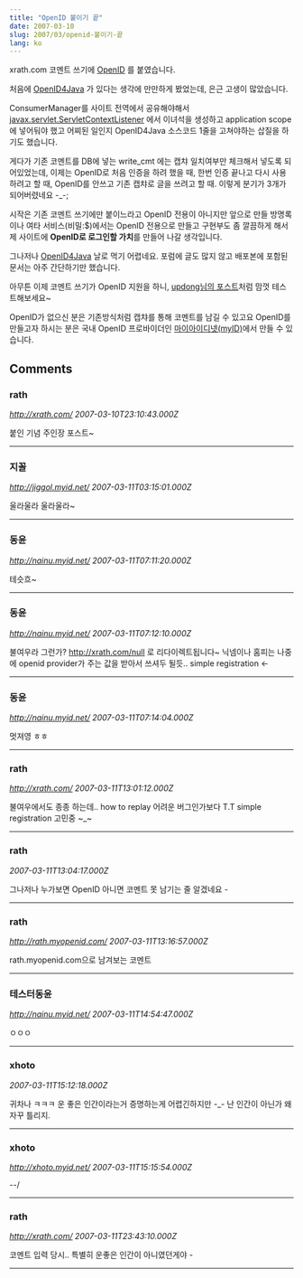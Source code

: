 ```yaml
---
title: "OpenID 붙이기 끝"
date: 2007-03-10
slug: 2007/03/openid-붙이기-끝
lang: ko
---
```


xrath.com 코멘트 쓰기에 [OpenID](http://openid.net) 를 붙였습니다.

처음에 [OpenID4Java](http://code.sxip.com/openid4java/) 가 있다는 생각에 만만하게 봤었는데, 은근 고생이 많았습니다.

ConsumerManager를 사이트 전역에서 공유해야해서 [javax.servlet.ServletContextListener](http://java.sun.com/j2ee/1.4/docs/api/javax/servlet/ServletContextListener.html) 에서 이녀석을 생성하고 application scope에 넣어둬야 했고 어찌된 일인지 OpenID4Java 소스코드 1줄을 고쳐야하는 삽질을 하기도 했습니다.

게다가 기존 코멘트를 DB에 넣는 write_cmt 에는 캡챠 일치여부만 체크해서 넣도록 되어있었는데, 이제는 OpenID로 처음 인증을 하려 했을 때, 한번 인증 끝나고 다시 사용하려고 할 때, OpenID를 안쓰고 기존 캡챠로 글을 쓰려고 할 때. 이렇게 분기가 3개가 되어버렸네요 -_-;

시작은 기존 코멘트 쓰기에만 붙이느라고 OpenID 전용이 아니지만 앞으로 만들 방명록이나 여타 서비스(비밀:$)에서는 OpenID 전용으로 만들고 구현부도 좀 깔끔하게 해서 제 사이트에 **OpenID로 로그인할 가치**를 만들어 나갈 생각입니다.

그나저나 [OpenID4Java](http://code.sxip.com/openid4java/) 날로 먹기 어렵네요. 포럼에 글도 많지 않고 배포본에 포함된 문서는 아주 간단하기만 했습니다.

아무튼 이제 코멘트 쓰기가 OpenID 지원을 하니, [updong님의 포스트](http://updong.net/wordpress/archives/56)처럼 맘껏 테스트해보세요~

OpenID가 없으신 분은 기존방식처럼 캡챠를 통해 코멘트를 남길 수 있고요
OpenID를 만들고자 하시는 분은 국내 OpenID 프로바이더인 [마이아이디넷(myID)](http://www.myid.net/)에서 만들 수 있습니다.

## Comments

### rath
*http://xrath.com/*
*2007-03-10T23:10:43.000Z*

붙인 기념 주인장 포스트~

---

### 지꼴
*http://jiggol.myid.net/*
*2007-03-11T03:15:01.000Z*

울라울라 울라울라~

---

### 동윤
*http://nainu.myid.net/*
*2007-03-11T07:11:20.000Z*

테슷흐~

---

### 동윤
*http://nainu.myid.net/*
*2007-03-11T07:12:10.000Z*

불여우라 그런가? http://xrath.com/null 로 리다이렉트됩니다~
닉넴이나 홈피는 나중에 openid provider가 주는 값을 받아서 쓰셔두 될듯..
simple registration <-

---

### 동윤
*http://nainu.myid.net/*
*2007-03-11T07:14:04.000Z*

멋져영 ㅎㅎ

---

### rath
*http://xrath.com/*
*2007-03-11T13:01:12.000Z*

불여우에서도 종종 하는데.. how to replay 어려운 버그인가보다 T.T
simple registration 고민중 ~_~

---

### rath
*2007-03-11T13:04:17.000Z*

그나저나 누가보면 OpenID 아니면 코멘트 못 남기는 줄 알겠네요 _-_

---

### rath
*http://rath.myopenid.com/*
*2007-03-11T13:16:57.000Z*

rath.myopenid.com으로 남겨보는 코멘트

---

### 테스터동윤
*http://nainu.myid.net/*
*2007-03-11T14:54:47.000Z*

ㅇㅇㅇ

---

### xhoto
*2007-03-11T15:12:18.000Z*

귀차나 ㅋㅋㅋ 운 좋은 인간이라는거 증명하는게 어렵긴하지만 -_-
난 인간이 아닌가 왜 자꾸 틀리지.

---

### xhoto
*http://xhoto.myid.net/*
*2007-03-11T15:15:54.000Z*

--/

---

### rath
*http://xrath.com/*
*2007-03-11T23:43:10.000Z*

코멘트 입력 당시.. 특별히 운좋은 인간이 아니였던게야 _-_

---

